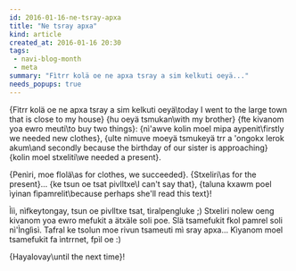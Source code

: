```yaml
---
id: 2016-01-16-ne-tsray-apxa
title: "Ne tsray apxa"
kind: article
created_at: 2016-01-16 20:30
tags:
 - navi-blog-month
 - meta
summary: "Fìtrr kolä oe ne apxa tsray a sim kelkuti oeyä..."
needs_popups: true
---
```


{Fìtrr kolä oe ne apxa tsray a sim kelkuti oeyä\today I went to the large town that is close to my house}
{hu oeyä tsmukan\with my brother}
{fte kivanom yoa ewro meuti\to buy two things}:
{nì'awve kolin moel mipa aypenit\firstly we needed new clothes},
{ulte nìmuve moeyä tsmukeyä trr a 'ongokx lerok akum\and secondly because the birthday of our sister is approaching}
{kolin moel stxeliti\we needed a present}.

{Penìri, moe flolä\as for clothes, we succeeded}.
{Stxeliri\as for the present}...
{ke tsun oe tsat pivlltxe\I can't say that},
{taluna kxawm poel ìyinan fìpamrelit\because perhaps she'll read this text}!

Ììì, nìfkeytongay, tsun oe pivlltxe tsat, tìralpengluke ;) Stxeliri nolew oeng kivanom yoa ewro mefukit a ätxäle soli poe. Slä tsamefukit fkol pamrel soli nì'Ìnglìsì. Tafral ke tsolun moe rivun tsameuti mì sray apxa... Kìyanom moel tsamefukit fa ìntrrnet, fpìl oe :)

{Hayalovay\until the next time}!
